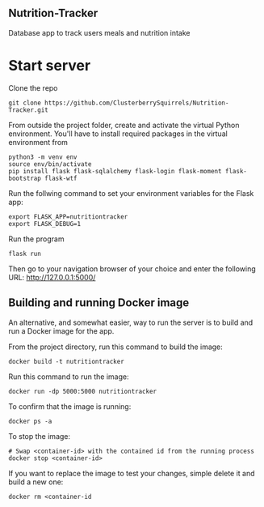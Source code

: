 ## Nutrition-Tracker
Database app to track users meals and nutrition intake

# Start server

Clone the repo

    git clone https://github.com/ClusterberrySquirrels/Nutrition-Tracker.git

From outside the project folder, create and activate the virtual Python environment. You'll have to install required packages in the virtual environment from

    python3 -m venv env
    source env/bin/activate
    pip install flask flask-sqlalchemy flask-login flask-moment flask-bootstrap flask-wtf

Run the follwing command to set your environment variables for the Flask app:

    export FLASK_APP=nutritiontracker
    export FLASK_DEBUG=1

Run the program

    flask run

Then go to your navigation browser of your choice and enter 
the following URL: http://127.0.0.1:5000/

## Building and running Docker image
An alternative, and somewhat easier, way to run the server is to build and run a Docker image for the app.

From the project directory, run this command to build the image:

    docker build -t nutritiontracker

Run this command to run the image:

    docker run -dp 5000:5000 nutritiontracker

To confirm that the image is running:

    docker ps -a

To stop the image:

    # Swap <container-id> with the contained id from the running process
    docker stop <container-id>

If you want to replace the image to test your changes, simple delete it and build a new one:

    docker rm <container-id

